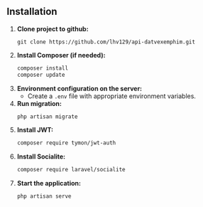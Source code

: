 ## Installation

1.  **Clone project to github:**
    ```
    git clone https://github.com/lhv129/api-datvexemphim.git
    ```
2.  **Install Composer (if needed):**
    ```bash
    composer install
    composer update
    ```
3.  **Environment configuration on the server:**
    * Create a `.env` file with appropriate environment variables.
4.  **Run migration:**
    ```bash
    php artisan migrate
    ```
5.  **Install JWT:**
    ```bash
    composer require tymon/jwt-auth
    ```
6.  **Install Socialite:**
    ```bash
    composer require laravel/socialite
    ```
7.  **Start the application:**
    ```bash
    php artisan serve
    ```